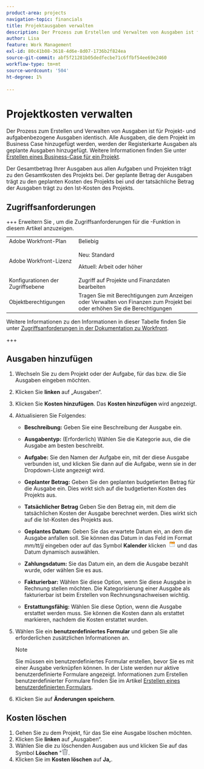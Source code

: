 ```yaml
---
product-area: projects
navigation-topic: financials
title: Projektausgaben verwalten
description: Der Prozess zum Erstellen und Verwalten von Ausgaben ist für Projekt- und aufgabenbezogene Ausgaben identisch. Alle Ausgaben, die dem Projekt im Business Case hinzugefügt werden, werden der Registerkarte Ausgaben als geplante Ausgaben hinzugefügt.
author: Lisa
feature: Work Management
exl-id: 80c41b08-3618-4d6e-8d07-1736b2f824ea
source-git-commit: abf5f21281b05dedfecbe71c6ffbf54ee69e2460
workflow-type: tm+mt
source-wordcount: '504'
ht-degree: 1%

---
```


# Projektkosten verwalten

<!-- Audited: 6/2025 -->

Der Prozess zum Erstellen und Verwalten von Ausgaben ist für Projekt- und aufgabenbezogene Ausgaben identisch. Alle Ausgaben, die dem Projekt im Business Case hinzugefügt werden, werden der Registerkarte Ausgaben als geplante Ausgaben hinzugefügt. Weitere Informationen finden Sie unter [Erstellen eines Business-Case für ein Projekt](../../../manage-work/projects/define-a-business-case/create-business-case.md).

Der Gesamtbetrag Ihrer Ausgaben aus allen Aufgaben und Projekten trägt zu den Gesamtkosten des Projekts bei. Der geplante Betrag der Ausgaben trägt zu den geplanten Kosten des Projekts bei und der tatsächliche Betrag der Ausgaben trägt zu den Ist-Kosten des Projekts.

## Zugriffsanforderungen

+++ Erweitern Sie , um die Zugriffsanforderungen für die -Funktion in diesem Artikel anzuzeigen.

<table style="table-layout:auto"> 
 <col> 
 <col> 
 <tbody> 
  <tr> 
   <td role="rowheader">Adobe Workfront-Plan</td> 
   <td>Beliebig</td> 
  </tr> 
  <tr> 
   <td role="rowheader">Adobe Workfront-Lizenz</td> 
   <td>
   <p>Neu: Standard</p>
   <p>Aktuell: Arbeit oder höher</p></td> 
  </tr> 
  <tr> 
   <td role="rowheader">Konfigurationen der Zugriffsebene</td> 
   <td>Zugriff auf Projekte und Finanzdaten bearbeiten</td> 
  </tr> 
  <tr> 
   <td role="rowheader">Objektberechtigungen</td> 
   <td>Tragen Sie mit Berechtigungen zum Anzeigen oder Verwalten von Finanzen zum Projekt bei oder erhöhen Sie die Berechtigungen</td> 
  </tr> 
 </tbody> 
</table>

Weitere Informationen zu den Informationen in dieser Tabelle finden Sie unter [Zugriffsanforderungen in der Dokumentation zu Workfront](/help/quicksilver/administration-and-setup/add-users/access-levels-and-object-permissions/access-level-requirements-in-documentation.md).

+++

## Ausgaben hinzufügen

1. Wechseln Sie zu dem Projekt oder der Aufgabe, für das bzw. die Sie Ausgaben eingeben möchten.
1. Klicken Sie **linken** auf „Ausgaben“.
1. Klicken Sie **Kosten hinzufügen**. Das **Kosten hinzufügen** wird angezeigt.
1. Aktualisieren Sie Folgendes:

   * **Beschreibung:** Geben Sie eine Beschreibung der Ausgabe ein.
   * **Ausgabentyp:** (Erforderlich) Wählen Sie die Kategorie aus, die die Ausgabe am besten beschreibt.
   * **Aufgabe:** Sie den Namen der Aufgabe ein, mit der diese Ausgabe verbunden ist, und klicken Sie dann auf die Aufgabe, wenn sie in der Dropdown-Liste angezeigt wird.
   * **Geplanter Betrag:** Geben Sie den geplanten budgetierten Betrag für die Ausgabe ein. Dies wirkt sich auf die budgetierten Kosten des Projekts aus.

   * **Tatsächlicher Betrag** Geben Sie den Betrag ein, mit dem die tatsächlichen Kosten der Ausgabe berechnet werden. Dies wirkt sich auf die Ist-Kosten des Projekts aus.

   * **Geplantes Datum:** Geben Sie das erwartete Datum ein, an dem die Ausgabe anfallen soll. Sie können das Datum in das Feld im Format *mm/tt/jj* eingeben oder auf das Symbol **Kalender** klicken  ![Kalendersymbol](assets/calendar-icon.png) und das Datum dynamisch auswählen.

   * **Zahlungsdatum:** Sie das Datum ein, an dem die Ausgabe bezahlt wurde, oder wählen Sie es aus.
   * **Fakturierbar:** Wählen Sie diese Option, wenn Sie diese Ausgabe in Rechnung stellen möchten. Die Kategorisierung einer Ausgabe als fakturierbar ist beim Erstellen von Rechnungsnachweisen wichtig.
   * **Erstattungsfähig:** Wählen Sie diese Option, wenn die Ausgabe erstattet werden muss. Sie können die Kosten dann als erstattet markieren, nachdem die Kosten erstattet wurden.

1. Wählen Sie ein **benutzerdefiniertes Formular** und geben Sie alle erforderlichen zusätzlichen Informationen an.

   >[!NOTE]
   >
   >Sie müssen ein benutzerdefiniertes Formular erstellen, bevor Sie es mit einer Ausgabe verknüpfen können. In der Liste werden nur aktive benutzerdefinierte Formulare angezeigt. Informationen zum Erstellen benutzerdefinierter Formulare finden Sie im Artikel [Erstellen eines benutzerdefinierten Formulars](/help/quicksilver/administration-and-setup/customize-workfront/create-manage-custom-forms/form-designer/design-a-form/design-a-form.md).

1. Klicken Sie auf **Änderungen speichern**.

## Kosten löschen

1. Gehen Sie zu dem Projekt, für das Sie eine Ausgabe löschen möchten.
1. Klicken Sie **linken** auf „Ausgaben“.
1. Wählen Sie die zu löschenden Ausgaben aus und klicken Sie auf das Symbol **Löschen** &quot;![Löschen](assets/delete.png).
1. Klicken Sie im **Kosten löschen** auf **Ja,**.